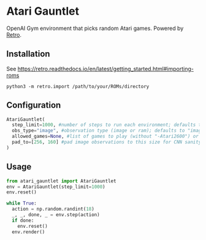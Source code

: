 # Atari Gauntlet
OpenAI Gym environment that picks random Atari games. Powered by [Retro](https://github.com/openai/retro).

## Installation
See https://retro.readthedocs.io/en/latest/getting_started.html#importing-roms
```
python3 -m retro.import /path/to/your/ROMs/directory
```

## Configuration
```python
AtariGauntlet(
  step_limit=1000, #number of steps to run each environment; defaults to None (infinite)
  obs_type="image", #observation type (image or ram); defaults to "image"
  allowed_games=None, #list of games to play (without "-Atari2600") or None for all
  pad_to=[256, 160] #pad image observations to this size for CNN sanity
)
```

## Usage
```python
from atari_gauntlet import AtariGauntlet
env = AtariGauntlet(step_limit=1000)
env.reset()

while True:
  action = np.random.randint(18)
  _, _, done, _ = env.step(action)
  if done:
    env.reset()
  env.render()
```

